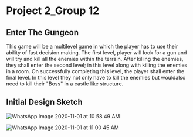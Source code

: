# Project 2_Group 12

## Enter The Gungeon
This game will be a multilevel game in which the player has to use their ability of fast decision making. The first level, player will look for a gun and will try 
and kill all the enemies within the terrain. After killing the enemies, they shall enter the second level; in this level along with killing the enemies in a room. On successfully
completing this level, the player shall enter the final level. In this level they not only have to kill the enemies but wouldalso need to kill their "Boss" in a castle like 
structure.

## Initial Design Sketch
![WhatsApp Image 2020-11-01 at 10 58 49 AM](https://user-images.githubusercontent.com/56169161/97809294-a1e44900-1c31-11eb-998c-570caad85618.jpeg)

![WhatsApp Image 2020-11-01 at 11 00 45 AM](https://user-images.githubusercontent.com/56169161/97809302-add00b00-1c31-11eb-89a9-1e076def66e6.jpeg)
